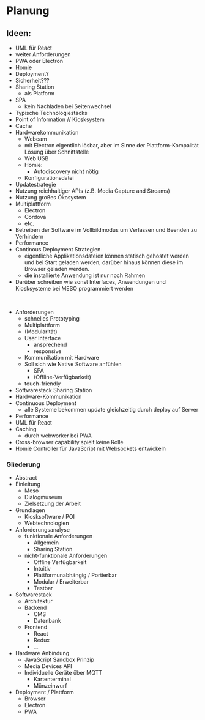 # Planung

## Ideen:
- UML für React
- weiter Anforderungen
- PWA oder Electron
- Homie
- Deployment?
- Sicherheit???
- Sharing Station
  - als Platform 
- SPA 
  - kein Nachladen bei Seitenwechsel
- Typische Technologiestacks
- Point of Information // Kiosksystem
- Cache
- Hardwarekommunikation
  - Webcam
  - mit Electron eigentlich lösbar, aber im Sinne der Plattform-Kompalität Lösung über Schnittstelle
  - Web USB
  - Homie:
    - Autodiscovery nicht nötig
  - Konfigurationsdatei
- Updatestrategie
- Nutzung reichhaltiger APIs (z.B. Media Capture and Streams)
- Nutzung großes Ökosystem
- Multiplattform
  - Electron
  - Cordova 
  - etc.
- Betreiben der Software im Vollbildmodus um Verlassen und Beenden zu Verhindern
- Performance
- Continous Deployment Strategien
  - eigentliche Applikationsdateien können statisch gehostet werden und bei Start geladen werden, darüber hinaus können diese im Browser geladen werden.
  - die installierte Anwendung ist nur noch Rahmen
- Darüber schreiben wie sonst Interfaces, Anwendungen und Kiosksysteme bei MESO programmiert werden

<br>

- Anforderungen 
  - schnelles Prototyping
  - Multiplattform
  - (Modularität)
  - User Interface
    - ansprechend
    - responsive
  - Kommunikation mit Hardware
  - Soll sich wie Native Software anfühlen 
    - SPA
    - (Offline-Verfügbarkeit)
  - touch-friendly
- Softwarestack Sharing Station
- Hardware-Kommunikation
- Continuous Deployment
  - alle Systeme bekommen update gleichzeitig durch deploy auf Server
- Performance
- UML für React
- Caching
  - durch webworker bei PWA
- Cross-browser capability spielt keine Rolle
- Homie Controller für JavaScript mit Websockets entwickeln

### Gliederung
- Abstract
- Einleitung
  - Meso
  - Dialogmuseum
  - Zielsetzung der Arbeit
- Grundlagen
  - Kiosksoftware / POI
  - Webtechnologien
- Anforderungsanalyse
  - funktionale Anforderungen
    - Allgemein
    - Sharing Station
  - nicht-funktionale Anforderungen
    - Offline Verfügbarkeit
    - Intuitiv
    - Plattformunabhängig / Portierbar
    - Modular / Erweiterbar
    - Testbar
- Softwarestack
  - Architektur
  - Backend
    - CMS 
    - Datenbank
  - Frontend
    - React
    - Redux
    - ...
- Hardware Anbindung
  - JavaScript Sandbox Prinzip
  - Media Devices API
  - Individuelle Geräte über MQTT
    - Kartenterminal
    - Münzeinwurf
- Deployment / Plattform
  - Browser
  - Electron
  - PWA
